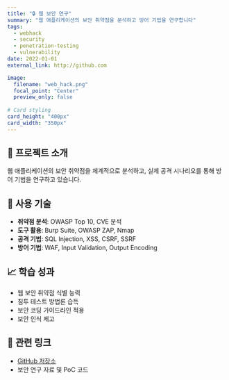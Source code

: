 ```yaml
---
title: "🔒 웹 보안 연구"
summary: "웹 애플리케이션의 보안 취약점을 분석하고 방어 기법을 연구합니다"
tags:
  - webhack
  - security
  - penetration-testing
  - vulnerability
date: 2022-01-01
external_link: http://github.com

image:
  filename: "web_hack.png"
  focal_point: "Center"
  preview_only: false
  
# Card styling
card_height: "400px"
card_width: "350px"
---
```


## 🎯 프로젝트 소개

웹 애플리케이션의 보안 취약점을 체계적으로 분석하고, 실제 공격 시나리오를 통해 방어 기법을 연구하고 있습니다.

## 🔧 사용 기술
- **취약점 분석**: OWASP Top 10, CVE 분석
- **도구 활용**: Burp Suite, OWASP ZAP, Nmap
- **공격 기법**: SQL Injection, XSS, CSRF, SSRF
- **방어 기법**: WAF, Input Validation, Output Encoding

## 📈 학습 성과
- 웹 보안 취약점 식별 능력
- 침투 테스트 방법론 습득
- 보안 코딩 가이드라인 적용
- 보안 인식 제고

## 🔗 관련 링크
- [GitHub 저장소](http://github.com)
- 보안 연구 자료 및 PoC 코드
